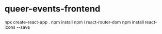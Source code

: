 # queer-events-frontend

npx create-react-app .
npm install
npm i react-router-dom
npm install react-icons --save